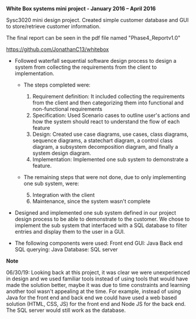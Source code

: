 **White Box systems mini project - January 2016 – April 2016**

Sysc3020 mini design project. Created simple customer database and GUI to store/retrieve customer information.

The final report can be seen in the pdf file named "Phase4_Reportv1.0"

https://github.com/JonathanC13/whitebox
-	Followed waterfall sequential software design process to design a system from collecting the requirements from the client to implementation.

    - The steps completed were:

      1. Requirement definition: It included collecting the requirements from the client and then categorizing them into functional and non-functional requirements
      2. Specification: Used Scenario cases to outline user's actions and how the system should react to understand the flow of each feature
      3. Design: Created use case diagrams, use cases, class diagrams, sequence diagrams, a statechart diagram, a control class diagram, a subsystem decomposition diagram, and finally a system design diagram.
      4. Implementation: Implemented one sub system to demonstrate a feature.

    - The remaining steps that were not done, due to only implementing one sub system, were:

      5. Integration with the client
      6. Maintenance, since the system wasn't complete
    
-	Designed and implemented one sub system defined in our project design process to be able to demonstrate to the customer. We chose to implement the sub system that interfaced with a SQL database to filter entries and display them to the user in a GUI.
  - The following components were used:
    Front end GUI: Java
    Back end SQL querying: Java
    Database: SQL server
    
**Note**

06/30/19: Looking back at this project, it was clear we were unexperienced in design and we used familiar tools instead of using tools that would have made the solution better, maybe it was due to time constraints and learning another tool wasn't appealing at the time. For example, instead of using Java for the front end and back end we could have used a web based solution (HTML, CSS, JS) for the front end and Node JS for the back end. The SQL server would still work as the database.
